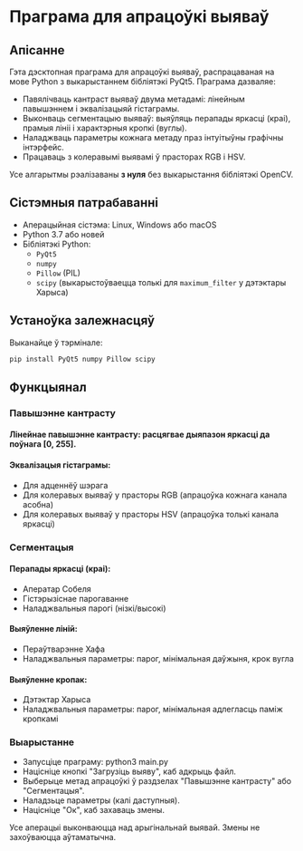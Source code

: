 # Праграма для апрацоўкі выяваў

## Апісанне
Гэта дэсктопная праграма для апрацоўкі выяваў, распрацаваная на мове Python з выкарыстаннем бібліятэкі PyQt5. Праграма дазваляе:
- Павялічваць кантраст выяваў двума метадамі: лінейным павышэннем і эквалізацыяй гістаграмы.
- Выконваць сегментацыю выяваў: выяўляць перапады яркасці (краі), прамыя лініі і характэрныя кропкі (вуглы).
- Наладжваць параметры кожнага метаду праз інтуітыўны графічны інтэрфейс.
- Працаваць з колеравымі выявамі ў прасторах RGB і HSV.

Усе алгарытмы рэалізаваны **з нуля** без выкарыстання бібліятэкі OpenCV.

## Сістэмныя патрабаванні
- Аперацыйная сістэма: Linux, Windows або macOS
- Python 3.7 або новей
- Бібліятэкі Python:
  - `PyQt5`
  - `numpy`
  - `Pillow` (PIL)
  - `scipy` (выкарыстоўваецца толькі для `maximum_filter` у дэтэктары Харыса)

## Устаноўка залежнасцяў
Выканайце ў тэрмінале:
```bash
pip install PyQt5 numpy Pillow scipy
```
## Функцыянал 
### Павышэнне кантрасту 
  #### Лінейнае павышэнне кантрасту: расцягвае дыяпазон яркасці да поўнага [0, 255].
  #### Эквалізацыя гістаграмы:
  - Для адценнёў шэрага
  - Для колеравых выяваў у прасторы RGB (апрацоўка кожнага канала асобна)
  - Для колеравых выяваў у прасторы HSV (апрацоўка толькі канала яркасці)
         
     
### Сегментацыя 

  #### Перапады яркасці (краі):
  - Аператар Собеля
  - Гістэрызіснае парогаванне
  - Наладжвальныя парогі (нізкі/высокі)
         
  #### Выяўленне ліній:
  - Пераўтварэнне Хафа
  - Наладжвальныя параметры: парог, мінімальная даўжыня, крок вугла
         
  #### Выяўленне кропак:
  - Дэтэктар Харыса
  - Наладжвальныя параметры: парог, мінімальная адлегласць паміж кропкамі
         
     

### Выарыстанне 

  - Запусціце праграму: python3 main.py
  - Націсніце кнопкі "Загрузіць выяву", каб адкрыць файл.
  - Выберыце метад апрацоўкі ў раздзелах "Павышэнне кантрасту" або "Сегментацыя".
  - Наладзьце параметры (калі даступныя).
  - Націсніце "Ок", каб захаваць змены.
     
Усе аперацыі выконваюцца над арыгінальнай выявай. Змены не захоўваюцца аўтаматычна. 
     

